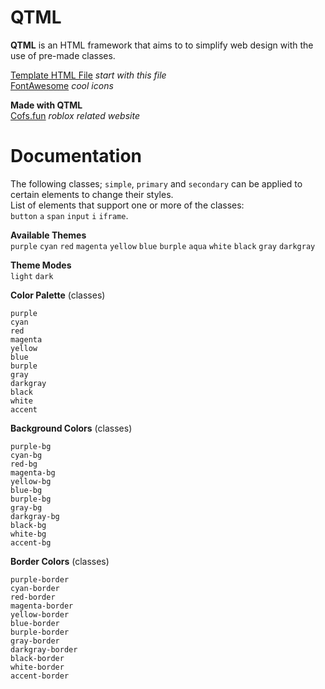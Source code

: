 # QTML
**QTML** is an HTML framework that aims to to simplify web design with the use of pre-made classes.

[Template HTML File](https://github.com/alvin677/QTML/blob/main/template.html) *start with this file*<br/>
[FontAwesome](https://fontawesome.com/) *cool icons*<br/>

**Made with QTML**<br/>
[Cofs.fun](https://cofs.pkings.net) *roblox related website*
<br/>
# Documentation
The following classes; `simple`, `primary` and `secondary` can be applied to certain elements to change their styles.<br/>
List of elements that support one or more of the classes:<br/>`button` `a` `span` `input` `i` `iframe`.

**Available Themes**<br/>
`purple` `cyan` `red` `magenta` `yellow` `blue` `burple` `aqua` `white` `black` `gray` `darkgray`

**Theme Modes**<br/>
`light` `dark`

**Color Palette** (classes)<br/>
```
purple
cyan
red
magenta
yellow
blue
burple
gray
darkgray
black
white
accent
```
**Background Colors** (classes)<br/>
```
purple-bg
cyan-bg
red-bg
magenta-bg
yellow-bg
blue-bg
burple-bg
gray-bg
darkgray-bg
black-bg
white-bg
accent-bg
```
**Border Colors** (classes)<br/>
```
purple-border
cyan-border
red-border
magenta-border
yellow-border
blue-border
burple-border
gray-border
darkgray-border 
black-border
white-border
accent-border
```
